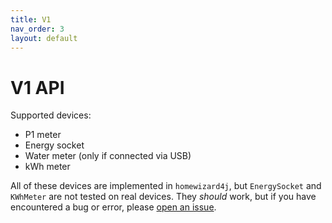 ```yaml
---
title: V1
nav_order: 3
layout: default
---
```


# V1 API
Supported devices:
- P1 meter
- Energy socket
- Water meter (only if connected via USB)
- kWh meter

All of these devices are implemented in `homewizard4j`, but `EnergySocket` and `KWhMeter` are not tested on real devices.
They _should_ work, but if you have encountered a bug or error,
please [open an issue](https://github.com/Thijzert123/homewizard4j/issues).